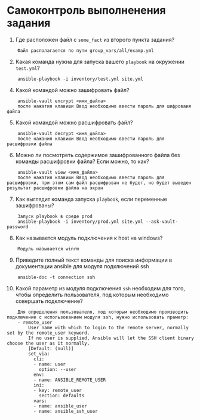# Самоконтроль выполненения задания

1. Где расположен файл с `some_fact` из второго пункта задания?
```   
    Файл располагается по пути group_vars/all/examp.yml
```
2. Какая команда нужна для запуска вашего `playbook` на окружении `test.yml`?
```
    ansible-playbook -i inventory/test.yml site.yml
``` 
4. Какой командой можно зашифровать файл?
```
    ansible-vault encrypt <имя_файла>
    после нажатия клавиши Ввод необходимо ввести пароль для шифроваия файла
```
5. Какой командой можно расшифровать файл?
```
    ansible-vault decrypt <имя_файла>
    после нажания клавиши Ввод необходимо ввести пароль для расшифровки файла
```
6. Можно ли посмотреть содержимое зашифрованного файла без команды расшифровки файла? Если можно, то как?
```
    ansible-vault view <имя_файла>
    после нажатия клавиши Ввод необходимо ввести пароль для расшифровки, при этом сам файл расшифрован не будет, но будет выведен результат расшифровки файла на экран
```
7. Как выглядит команда запуска `playbook`, если переменные зашифрованы?
```
    Запуск playbook в среде prod
    ansible-playbook -i inventory/prod.yml site.yml --ask-vault-password
```
8. Как называется модуль подключения к host на windows?
```
    Модуль называется winrm
```
9. Приведите полный текст команды для поиска информации в документации ansible для модуля подключений ssh
```
    ansible-doc -t connection ssh
```
10. Какой параметр из модуля подключения `ssh` необходим для того, чтобы определить пользователя, под которым необходимо совершать подключение?
```
    Для определения пользователя, под которым необходимо производить подключение с использованием модуля ssh, нужно использовать праметр:
    - remote_user
        User name with which to login to the remote server, normally set by the remote_user keyword.
        If no user is supplied, Ansible will let the SSH client binary choose the user as it normally.
        [Default: (null)]
        set_via:
          cli:
          - name: user
            option: --user
          env:
          - name: ANSIBLE_REMOTE_USER
          ini:
          - key: remote_user
            section: defaults
          vars:
          - name: ansible_user
          - name: ansible_ssh_user
```